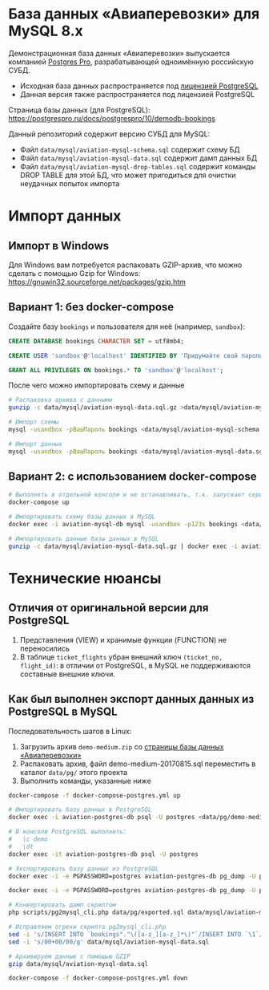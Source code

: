 # База данных «Авиаперевозки» для MySQL 8.x

Демонстрационная база данных «Авиаперевозки» выпускается компанией [Postgres Pro](https://postgrespro.ru), разрабатывающей одноимённую российскую СУБД.

- Исходная база данных распространяется под [лицензией PostgreSQL](https://www.postgresql.org/about/licence/)
- Данная версия также распространяется под лицензией PostgreSQL

Страница базы данных (для PostgreSQL): https://postgrespro.ru/docs/postgrespro/10/demodb-bookings

Данный репозиторий содержит версию СУБД для MySQL:

- Файл `data/mysql/aviation-mysql-schema.sql` содержит схему БД
- Файл `data/mysql/aviation-mysql-data.sql` содержит дамп данных БД
- Файл `data/mysql/aviation-mysql-drop-tables.sql` содержит команды DROP TABLE для этой БД, что может пригодиться для очистки неудачных попыток импорта

# Импорт данных

## Импорт в Windows

Для Windows вам потребуется распаковать GZIP-архив, что можно сделать с помощью Gzip for Windows: https://gnuwin32.sourceforge.net/packages/gzip.htm

## Вариант 1: без docker-compose

Создайте базу `bookings` и пользователя для неё (например, `sandbox`):

```sql
CREATE DATABASE bookings CHARACTER SET = utf8mb4;

CREATE USER 'sandbox'@'localhost' IDENTIFIED BY 'Придумайте свой пароль';

GRANT ALL PRIVILEGES ON bookings.* TO 'sandbox'@'localhost';
```

После чего можно импортировать схему и данные

```bash
# Распаковка архива с данными
gunzip -c data/mysql/aviation-mysql-data.sql.gz >data/mysql/aviation-mysql-data.sql

# Импорт схемы
mysql -usandbox -pВашПароль bookings <data/mysql/aviation-mysql-schema.sql

# Импорт данных
mysql -usandbox -pВашПароль bookings <data/mysql/aviation-mysql-data.sql

```

## Вариант 2: с использованием docker-compose

```bash
# Выполнять в отдельной консоли и не останавливать, т.к. запускает сервис MySQL:
docker-compose up

# Импортировать схему базы данных в MySQL
docker exec -i aviation-mysql-db mysql -usandbox -p123s bookings <data/mysql/aviation-mysql-schema.sql

# Импортировать данные базы данных в MySQL
gunzip -c data/mysql/aviation-mysql-data.sql.gz | docker exec -i aviation-mysql-db mysql -usandbox -p123s bookings && echo OK

```

# Технические нюансы

## Отличия от оригинальной версии для PostgreSQL

1. Представления (VIEW) и хранимые функции (FUNCTION) не переносились
2. В таблице `ticket_flights` убран внешний ключ `(ticket_no, flight_id)`: в отличии от PostgreSQL, в MySQL не поддерживаются составные внешние ключи.

## Как был выполнен экспорт данных данных из PostgreSQL в MySQL

Последовательность шагов в Linux:

1. Загрузить архив `demo-medium.zip` со [страницы базы данных «Авиаперевозки»](https://postgrespro.ru/docs/postgrespro/10/demodb-bookings)
2. Распаковать архив, файл demo-medium-20170815.sql переместить в каталог `data/pg/` этого проекта
3. Выполнить команды, указанные ниже

```bash
docker-compose -f docker-compose-postgres.yml up

# Импортировать базу данных в PostgreSQL
docker exec -i aviation-postgres-db psql -U postgres <data/pg/demo-medium-20170815.sql

# В консоли PostgreSQL выполнить:
#   \c demo
#   \dt
docker exec -it aviation-postgres-db psql -U postgres

# Экспортировать базу данных из PostgreSQL
docker exec -i -e PGPASSWORD=postgres aviation-postgres-db pg_dump -U postgres --quote-all-identifiers --no-acl --no-owner --format p --data-only demo >data/pg/exported.sql

docker exec -i -e PGPASSWORD=postgres aviation-postgres-db pg_dump -U postgres --quote-all-identifiers --no-acl --no-owner --format p --schema-only demo >data/pg/exported-schema.sql

# Конвертировать дамп скриптом
php scripts/pg2mysql_cli.php data/pg/exported.sql data/mysql/aviation-mysql-data.sql

# Исправляем огрехи скрипта pg2mysql_cli.php
sed -i 's/INSERT INTO `bookings"."\([a-z_][a-z_]*\)"`/INSERT INTO `\1`/g' data/mysql/aviation-mysql-data.sql
sed -i 's/00+00/00/g' data/mysql/aviation-mysql-data.sql

# Архивируем данные с помощью GZIP
gzip data/mysql/aviation-mysql-data.sql

docker-compose -f docker-compose-postgres.yml down
```

